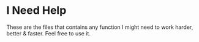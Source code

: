 # I Need Help


These are the files that contains any function I might need to work harder, better & faster.
Feel free to use it.
